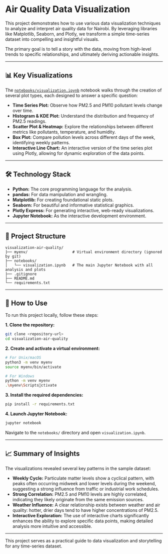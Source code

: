 # Air Quality Data Visualization

This project demonstrates how to use various data visualization techniques to analyze and interpret air quality data for Nairobi. By leveraging libraries like Matplotlib, Seaborn, and Plotly, we transform a simple time-series dataset into compelling and insightful visuals.

The primary goal is to tell a story with the data, moving from high-level trends to specific relationships, and ultimately deriving actionable insights.

---

## 📊 Key Visualizations

The [`notebooks/visualization.ipynb`](notebooks/visualization.ipynb) notebook walks through the creation of several plot types, each designed to answer a specific question:

- **Time Series Plot:** Observe how PM2.5 and PM10 pollutant levels change over time.
- **Histogram & KDE Plot:** Understand the distribution and frequency of PM2.5 readings.
- **Scatter Plot & Heatmap:** Explore the relationships between different metrics like pollutants, temperature, and humidity.
- **Box Plot:** Compare pollution levels across different days of the week, identifying weekly patterns.
- **Interactive Line Chart:** An interactive version of the time series plot using Plotly, allowing for dynamic exploration of the data points.

---

## 🛠️ Technology Stack

- **Python:** The core programming language for the analysis.
- **pandas:** For data manipulation and wrangling.
- **Matplotlib:** For creating foundational static plots.
- **Seaborn:** For beautiful and informative statistical graphics.
- **Plotly Express:** For generating interactive, web-ready visualizations.
- **Jupyter Notebook:** As the interactive development environment.

---

## 📂 Project Structure

```
visualization-air-quality/
├── myenv/                    # Virtual environment directory (ignored by git)
├── notebooks/
│   └── visualization.ipynb   # The main Jupyter Notebook with all analysis and plots
├── .gitignore
├── README.md
└── requirements.txt
```

---

## 🚀 How to Use

To run this project locally, follow these steps:

**1. Clone the repository:**
```bash
git clone <repository-url>
cd visualization-air-quality
```

**2. Create and activate a virtual environment:**
```bash
# For Unix/macOS
python3 -m venv myenv
source myenv/bin/activate

# For Windows
python -m venv myenv
.\myenv\Scriptsctivate
```

**3. Install the required dependencies:**
```bash
pip install -r requirements.txt
```

**4. Launch Jupyter Notebook:**
```bash
jupyter notebook
```

Navigate to the `notebooks/` directory and open `visualization.ipynb`.

---

## 📈 Summary of Insights

The visualizations revealed several key patterns in the sample dataset:

- **Weekly Cycle:** Particulate matter levels show a cyclical pattern, with peaks often occurring midweek and lower levels during the weekend, suggesting a strong influence from traffic or industrial work schedules.
- **Strong Correlation:** PM2.5 and PM10 levels are highly correlated, indicating they likely originate from the same emission sources.
- **Weather Influence:** A clear relationship exists between weather and air quality: hotter, drier days tend to have higher concentrations of PM2.5.
- **Interactive Exploration:** The use of interactive charts significantly enhances the ability to explore specific data points, making detailed analysis more intuitive and accessible.

---

This project serves as a practical guide to data visualization and storytelling for any time-series dataset.
